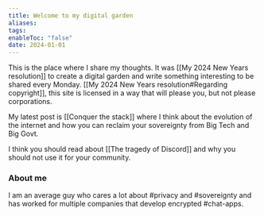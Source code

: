 ```yaml
---
title: Welcome to my digital garden
aliases: 
tags: 
enableToc: "false"
date: 2024-01-01
---
```

This is the place where I share my thoughts. It was [[My 2024 New Years resolution]] to create a digital garden and write something interesting to be shared every Monday. [[My 2024 New Years resolution#Regarding copyright]], this site is licensed in a way that will please you, but not please corporations.

My latest post is [[Conquer the stack]] where I think about the evolution of the internet and how you can reclaim your sovereignty from Big Tech and Big Govt.

I think you should read about [[The tragedy of Discord]] and why you should not use it for your community.

### About me
I am an average guy who cares a lot about #privacy and #sovereignty and has worked for multiple companies that develop encrypted #chat-apps.